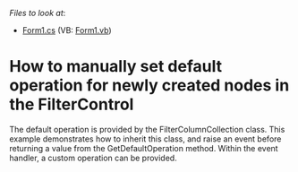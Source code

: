 <!-- default file list -->
*Files to look at*:

* [Form1.cs](./CS/Q253493/Form1.cs) (VB: [Form1.vb](./VB/Q253493/Form1.vb))
<!-- default file list end -->
# How to manually set default operation for newly created nodes in the FilterControl


<p>The default operation is provided by the FilterColumnCollection class. This example demonstrates how to inherit this class, and raise an event before returning a value from the GetDefaultOperation method. Within the event handler, a custom operation can be provided.</p>

<br/>


